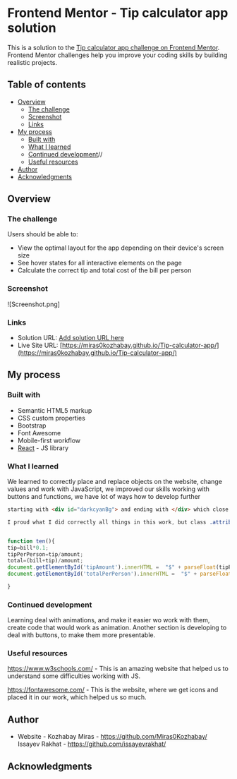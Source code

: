 # Frontend Mentor - Tip calculator app solution

This is a solution to the [Tip calculator app challenge on Frontend Mentor](https://www.frontendmentor.io/challenges/tip-calculator-app-ugJNGbJUX). Frontend Mentor challenges help you improve your coding skills by building realistic projects.

## Table of contents


- [Overview](#overview)
  - [The challenge](#the-challenge)
  - [Screenshot](#screenshot)
  - [Links](#links)
- [My process](#my-process)
  - [Built with](#built-with)
  - [What I learned](#what-i-learned)
  - [Continued development](#continued-development)//
  - [Useful resources](#useful-resources)
- [Author](#author)
- [Acknowledgments](#acknowledgments)



## Overview

### The challenge

Users should be able to:

- View the optimal layout for the app depending on their device's screen size
- See hover states for all interactive elements on the page
- Calculate the correct tip and total cost of the bill per person

### Screenshot

![Screenshot.png]


### Links

- Solution URL: [Add solution URL here](file:///C:/Users/User/Downloads/tipCalculator/tip-calculator-app-main1%20(1)/tip-calculator-app-main/tip-calculator-app-main/index.html)
- Live Site URL: [https://miras0kozhabay.github.io/Tip-calculator-app/](https://miras0kozhabay.github.io/Tip-calculator-app/)

## My process

### Built with

- Semantic HTML5 markup
- CSS custom properties
- Bootstrap
- Font Awesome
- Mobile-first workflow
- [React](https://reactjs.org/) - JS library



### What I learned

We learned to correctly place and replace objects on the website, change values and work with JavaScript, we improved our skills working with buttons and functions, we have lot of ways how to develop further


```html
starting with <div id="darkcyanBg"> and ending with </div> which close it, for me it is the best what i did in this work
```
```css
I proud what I did correctly all things in this work, but class .attribution has it's own role in this work. 
```
```js

function ten(){
tip=bill*0.1;
tipPerPerson=tip/amount;
total=(bill+tip)/amount;
document.getElementById('tipAmount').innerHTML =  "$" + parseFloat(tipPerPerson).toFixed(2) ;
document.getElementById('totalPerPerson').innerHTML =  "$" + parseFloat(total).toFixed(2) ;

}
```



### Continued development

Learning deal with animations, and make it easier wo work with them, create code that would work as animation. Another section is developing to deal with buttons, to make them more presentable. 



### Useful resources

https://www.w3schools.com/ - This is an amazing website that helped us to understand some difficulties working with JS. 

https://fontawesome.com/ - This is the website, where we get icons and placed it in our work, which helped us so much. 


## Author

- Website - [](https://www.your-site.com)
Kozhabay Miras - https://github.com/Miras0Kozhabay/
Issayev Rakhat - https://github.com/issayevrakhat/



## Acknowledgments


